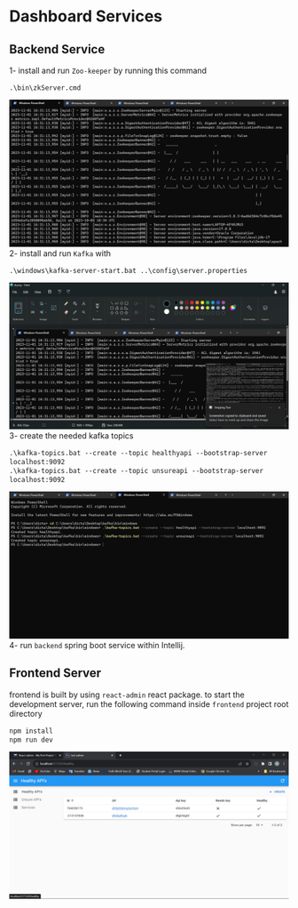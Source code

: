 # Dashboard Services

## Backend Service

1- install and run `Zoo-keeper` by running this command
```
.\bin\zkServer.cmd
```
![Zookeeper](images/zk.png)
2- install and run `Kafka` with
```
.\windows\kafka-server-start.bat ..\config\server.properties
```
![Kafka](images/kafka.png)
3- create the needed kafka topics
```
.\kafka-topics.bat --create --topic healthyapi --bootstrap-server localhost:9092
.\kafka-topics.bat --create --topic unsureapi --bootstrap-server localhost:9092
```
![Create Topics](images/topics.png)
4- run `backend` spring boot service within Intellij.

## Frontend Server
frontend is built by using `react-admin` react package. to start the development server, run the following command inside `frontend` project root directory
```
npm install
npm run dev
```
![Frontend](images/frontend.png)